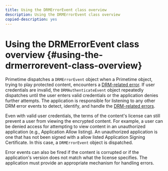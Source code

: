 ```yaml
---
title: Using the DRMErrorEvent class overview
description: Using the DRMErrorEvent class overview
copied-description: yes
---
```


# Using the DRMErrorEvent class overview {#using-the-drmerrorevent-class-overview}

Primetime dispatches a `DRMErrorEvent` object when a Primetime object, trying to play protected content, encounters a [DRM-related error](https://help.adobe.com/en_US/primetime/drm/index.html#reference-DRM_Client_Error_Messages). If user credentials are invalid, the `DRMAuthenticateEvent` object repeatedly dispatches until the user enters valid credentials or the application denies further attempts. The application is responsible for listening to any other DRM error events to detect, identify, and handle the [DRM-related errors](https://help.adobe.com/en_US/primetime/drm/index.html#reference-DRM_Client_Error_Messages).

Even with valid user credentials, the terms of the content's license can still prevent a user from viewing the encrypted content. For example, a user can be denied access for attempting to view content in an unauthorized application (e.g., Application Allow listing). An unauthorized application is one that has not been signed with a allow listed Application Signing Certificate. In this case, a `DRMErrorEvent` object is dispatched.

Error events can also be fired if the content is corrupted or if the application's version does not match what the license specifies. The application must provide an appropriate mechanism for handling errors. 
